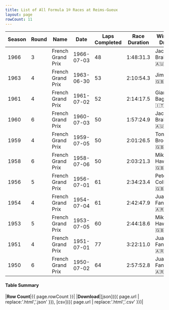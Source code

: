 ```yaml
---
title: List of All Formula 1® Races at Reims-Gueux
layout: page
rowCount: 11
---
```


| Season | Round | Name | Date | Laps Completed | Race Duration | Winning Driver | Winning Constructor |
|--|--|--|--|--|--|--|--|
| 1966 | 3 | French Grand Prix | 1966-07-03 | 48 | 1:48:31.3 | Jack Brabham 🇦🇺 | Brabham-Repco 🇬🇧 |
| 1963 | 4 | French Grand Prix | 1963-06-30 | 53 | 2:10:54.3 | Jim Clark 🇬🇧 | Lotus-Climax 🇬🇧 |
| 1961 | 4 | French Grand Prix | 1961-07-02 | 52 | 2:14:17.5 | Giancarlo Baghetti 🇮🇹 | Ferrari 🇮🇹 |
| 1960 | 6 | French Grand Prix | 1960-07-03 | 50 | 1:57:24.9 | Jack Brabham 🇦🇺 | Cooper-Climax 🇬🇧 |
| 1959 | 4 | French Grand Prix | 1959-07-05 | 50 | 2:01:26.5 | Tony Brooks 🇬🇧 | Ferrari 🇮🇹 |
| 1958 | 6 | French Grand Prix | 1958-07-06 | 50 | 2:03:21.3 | Mike Hawthorn 🇬🇧 | Ferrari 🇮🇹 |
| 1956 | 5 | French Grand Prix | 1956-07-01 | 61 | 2:34:23.4 | Peter Collins 🇬🇧 | Ferrari 🇮🇹 |
| 1954 | 4 | French Grand Prix | 1954-07-04 | 61 | 2:42:47.9 | Juan Fangio 🇦🇷 | Mercedes 🇩🇪 |
| 1953 | 5 | French Grand Prix | 1953-07-05 | 60 | 2:44:18.6 | Mike Hawthorn 🇬🇧 | Ferrari 🇮🇹 |
| 1951 | 4 | French Grand Prix | 1951-07-01 | 77 | 3:22:11.0 | Juan Fangio 🇦🇷 | Alfa Romeo 🇮🇹 |
| 1950 | 6 | French Grand Prix | 1950-07-02 | 64 | 2:57:52.8 | Juan Fangio 🇦🇷 | Alfa Romeo 🇮🇹 |

#### Table Summary

|**Row Count**|{{ page.rowCount }}|
|**Download**|[json]({{ page.url | replace:'.html','.json' }}), [csv]({{ page.url | replace:'.html','.csv' }})|
